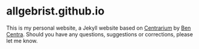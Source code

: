 # allgebrist.github.io

This is my personal website, a Jekyll website based on [Centrarium](http://bencentra.github.io/centrarium/) by [Ben Centra](https://github.com/bencentra). Should you have any questions, suggestions or corrections, please let me know.


